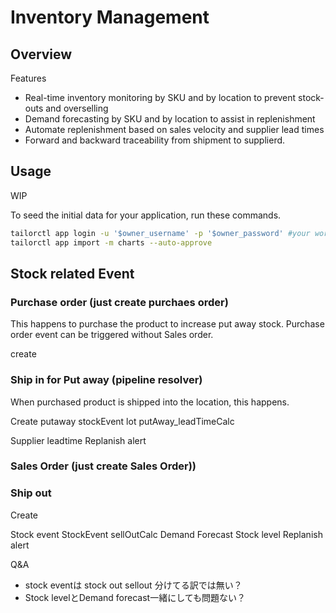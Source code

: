 # Inventory Management

## Overview
Features
* Real-time inventory monitoring by SKU and by location to prevent stock-outs and overselling
* Demand forecasting by SKU and by location to assist in replenishment
* Automate replenishment based on sales velocity and supplier lead times
* Forward and backward traceability from shipment to supplierd.


## Usage
WIP

To seed the initial data for your application, run these commands.
```bash
tailorctl app login -u '$owner_username' -p '$owner_password' #your workspace owner name and password
tailorctl app import -m charts --auto-approve
```


## Stock related Event

### Purchase order (just create purchaes order)
This happens to purchase the product to increase put away stock.
Purchase order event can be triggered without Sales order.

create

### Ship in for Put away (pipeline resolver)
When purchased product is shipped into the location, this happens.

Create
putaway
stockEvent
lot
putAway_leadTimeCalc

Supplier leadtime
Replanish alert


### Sales Order (just create Sales Order))


### Ship out

Create

Stock event
StockEvent sellOutCalc
Demand Forecast
Stock level
Replanish alert


Q&A
- stock eventは stock out sellout 分けてる訳では無い？
- Stock levelとDemand forecast一緒にしても問題ない？




